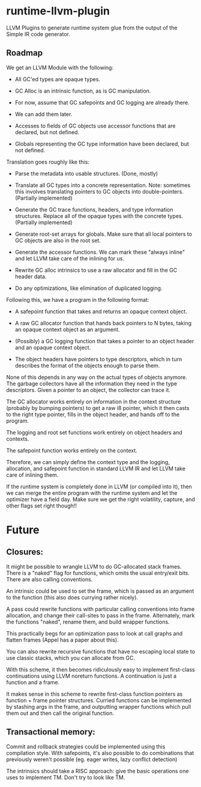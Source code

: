 # runtime-llvm-plugin

LLVM Plugins to generate runtime system glue from the output of the
Simple IR code generator.


## Roadmap

We get an LLVM Module with the following:

* All GC'ed types are opaque types.

* GC Alloc is an intrinsic function, as is GC manipulation.

* For now, assume that GC safepoints and GC logging are already there.
* We can add them later.

* Accesses to fields of GC objects use accessor functions that are
  declared, but not defined.

* Globals representing the GC type information have been declared, but
  not defined.



Translation goes roughly like this:

* Parse the metadata into usable structures. (Done, mostly)

* Translate all GC types into a concrete representation.  Note:
  sometimes this involves translating pointers to GC objects into
  double-pointers. (Partially implemented)

* Generate the GC trace functions, headers, and type information
  structures.  Replace all of the opaque types with the concrete
  types.  (Partially implemented)

* Generate root-set arrays for globals.  Make sure that all local
  pointers to GC objects are also in the root set.

* Generate the accessor functions.  We can mark these "always inline"
  and let LLVM take care of the inlining for us.

* Rewrite GC alloc intrinsics to use a raw allocator and fill in the
  GC header data.

* Do any optimizations, like elimination of duplicated logging.



Following this, we have a program in the following format:

* A safepoint function that takes and returns an opaque context object.

* A raw GC allocator function that hands back pointers to N bytes,
  taking an opaque context object as an argument.

* (Possibly) a GC logging function that takes a pointer to an object
  header and an opaque context object.

* The object headers have pointers to type descriptors, which in turn
  describes the format of the objects enough to parse them.

None of this depends in any way on the actual types of objects
anymore.  The garbage collectors have all the information they need in
the type descriptors.  Given a pointer to an object, the collector can
trace it.

The GC allocator works entirely on information in the context
structure (probably by bumping pointers) to get a raw i8 pointer,
which it then casts to the right type pointer, fills in the object
header, and hands off to the program.

The logging and root set functions work entirely on object headers and
contexts.

The safepoint function works entirely on the context.

Therefore, we can simply define the context type and the logging,
allocation, and safepoint function in standard LLVM IR and let LLVM
take care of inlining them.

If the runtime system is completely done in LLVM (or compiled into
it), then we can merge the entire program with the runtime system and
let the optimizer have a field day.  Make sure we get the right
volatility, capture, and other flags set right though!!


# Future

## Closures:

It might be possible to wrangle LLVM to do GC-allocated stack frames.
There is a "naked" flag for functions, which omits the usual
entry/exit bits.  There are also calling conventions.

An intrinsic could be used to set the frame, which is passed as an
argument to the function (this also does currying rather nicely).

A pass could rewrite functions with particular calling conventions
into frame allocation, and change their call-sites to pass in the
frame.  Alternately, mark the functions "naked", rename them, and
build wrapper functions.

This practically begs for an optimization pass to look at call graphs
and flatten frames (Appel has a paper about this).

You can also rewrite recursive functions that have no escaping local
state to use classic stacks, which you can allocate from GC.

With this scheme, it then becomes ridiculously easy to implement
first-class continuations using LLVM noreturn functions.  A
continuation is just a function and a frame.

It makes sense in this scheme to rewrite first-class function pointers
as function + frame pointer structures.  Curried functions can be
implemented by stashing args in the frame, and outputting wrapper
functions which pull them out and then call the original function.


## Transactional memory:

Commit and rollback strategies could be implemented using this
compilation style.  With safepoints, it's also possible to do
combinations that previously weren't possible (eg. eager writes, lazy
conflict detection)

The intrinsics should take a RISC approach: give the basic operations
one uses to implement TM.  Don't try to look like TM.
